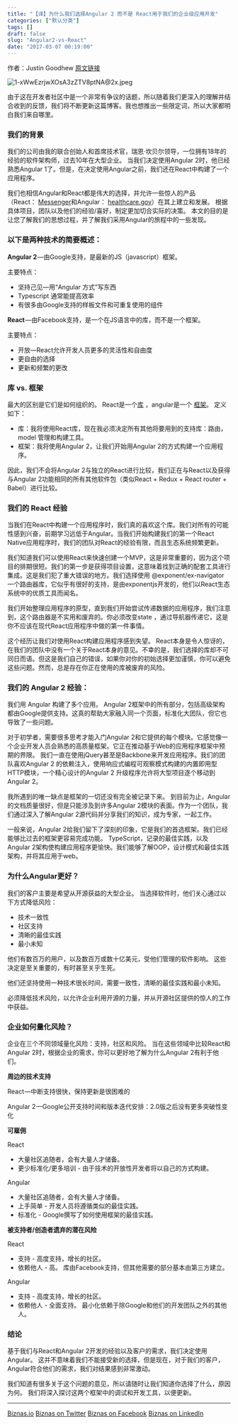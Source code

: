 ```yaml
---
title: "【译】为什么我们选择Angular 2 而不是 React用于我们的企业级应用开发"
categories: ["默认分类"]
tags: []
draft: false
slug: "Angular2-vs-React"
date: "2017-03-07 00:19:00"
---
```


作者：Justin Goodhew
[原文链接][1]

![1-xWwEzrjwXOsA3zZTV8ptNA@2x.jpeg][2]

由于这在开发者社区中是一个非常有争议的话题，所以随着我们更深入的理解并结合收到的反馈，我们将不断更新这篇博客。我也想推出一些限定词，所以大家都明白我们来自哪里。

### 我们的背景

我们的公司由我的联合创始人和首席技术官，瑞恩·坎贝尔领导，一位拥有18年的经验的软件架构师，过去10年在大型企业。 当我们决定使用Angular 2时，他已经熟悉Angular 1了。但是，在决定使用Angular之前，我们还在React中构建了一个应用程序。

我们也相信Angular和React都是伟大的选择，并允许一些惊人的产品（React： [Messenger](https://www.messenger.com/)和Angular： [healthcare.gov](https://www.healthcare.gov/)）在其上建立和发展。 根据具体项目，团队以及他们的经验/喜好，制定更加切合实际的决策。 本文的目的是让您了解我们的思想过程，并了解我们采用Angular的旅程中的一些发现。

### 以下是两种技术的简要概述：

**Angular 2** —由Google支持，是最新的JS（javascript）框架。

主要特点：

- 坚持己见—用“Angular 方式”写东西
- Typescript 通常能提高效率
- 有很多由Google支持的样板文件和可重复使用的组件

**React** —由Facebook支持，是一个在JS语言中的库，而不是一个框架。

主要特点：

- 开放—React允许开发人员更多的灵活性和自由度
- 更自由的选择
- 更新和频繁的更改

### 库 vs. 框架

最大的区别是它们是如何组织的。 React是一个[库](http://www.pcmag.com/encyclopedia/term/57725/code-library) ，angular是一个 [框架](http://www.pcmag.com/encyclopedia/term/37907/application-framework)。 定义如下：

- 库：我将使用React库，现在我必须决定所有其他将要用到的支持库：路由，model 管理和构建工具。
- 框架：我将使用Angular 2，让我们开始用Angular 2的方式构建一个应用程序。

因此，我们不会将Angular 2与独立的React进行比较，我们正在与React以及获得与Angular 2功能相同的所有其他软件包（类似React + Redux + React router + Babel）进行比较。

### 我们的 React 经验

当我们在React中构建一个应用程序时，我们真的喜欢这个库。我们对所有的可能性感到兴奋，前期学习远低于Angular。当我们开始构建我们的第一个React Native应用程序时，我们的团队对React的经验有限，而且生态系统频繁更新。

我们知道我们可以使用React来快速创建一个MVP，这是非常重要的，因为这个项目的排期很短。我们的第一步是获得项目设置，这意味着找到正确的配套工具进行集成。这是我们犯了重大错误的地方。我们选择使用 @exponent/ex-navigator 一个路由器库，它似乎有很好的支持，是由exponentjs开发的，他们以React生态系统中的优质工具而闻名。

我们开始整理应用程序的原型，直到我们开始尝试传递数据的应用程序，我们注意到，这个路由器是不实用和废弃的。你必须改变state ，通过导航器传递它，这是你不应该在现代React应用程序中做的第一件事情。

这个经历让我们对使用React构建应用程序感到失望。 React本身是令人惊讶的，在我们的团队中没有一个关于React本身的意见。不幸的是，我们选择的库却不可同日而语。但这是我们自己的错误，如果你对你的初始选择更加谨慎，你可以避免这些问题。然而，总是存在你正在使用的库被废弃的风险。

### 我们的 Angular 2 经验：

我们用 Angular 构建了多个应用。 Angular 2框架中的所有部分，包括高级架构都由Google提供支持。这真的帮助大家融入同一个页面，标准化大团队，但它也导致了一些问题。

对于初学者，需要很多思考才能入门Angular 2和它提供的每个模块。它感觉像一个企业开发人员会熟悉的高质量框架。它正在推动基于Web的应用程序框架中预期的界限。 我们一直在使用jQuery甚至是Backbone来开发应用程序。我们的团队喜欢Angular 2 的依赖注入，使用响应式编程可观察模式构建的内置即用型HTTP模块，一个精心设计的Angular 2 升级程序允许将大型项目逐个移动到Angular 2。

我所遇到的唯一缺点是框架的一切还没有完全被记录下来。 到目前为止，Angular的文档质量很好，但是只能涉及到许多Angular 2模块的表面。作为一个团队，我们通过深入了解Angular 2源代码并分享我们的知识，成为专家，一起工作。

一般来说，Angular 2给我们留下了深刻的印象，它是我们的首选框架。我们已经能够比过去的框架更容易完成功能。 TypeScript，记录的最佳实践，以及Angular 2架构使构建应用程序更愉快。我们能够了解OOP，设计模式和最佳实践架构，并将其应用于web。

### 为什么Angular更好？

我们的客户主要是希望从开源获益的大型企业。 当选择软件时，他们关心通过以下方式降低风险：

- 技术一致性
- 社区支持
- 清晰的最佳实践
- 最小未知

他们有数百万的用户，以及数百万或数十亿美元，受他们管理的软件影响。 这些决定是至关重要的，有时甚至关乎生死。

他们还坚持使用一种技术很长时间，需要一致性，清晰的最佳实践和最小未知。

必须降低技术风险，以允许企业利用开源的力量，并从开源社区提供的惊人的工作中获益。

### 企业如何量化风险？

企业在三个不同领域量化风险：支持，社区和风险。 当在这些领域中比较React和Angular 2时，根据企业的需求，你可以更好地了解为什么Angular 2有利于他们。

**周边的技术支持**

React —中断支持很快，保持更新是很困难的

Angular 2 —Google公开支持时间和版本迭代安排：2.0版之后没有更多突破性变化

**可雇佣**

React

- 大量社区追随者，会有大量人才储备。
- 更少标准化/更多培训 - 由于技术的开放性开发者将以自己的方式构建。

Angular

- 大量社区追随者，会有大量人才储备。
- 上手简单 - 开发人员将遵循类似的最佳实践。
- 标准化 - Google撰写了如何使用框架的最佳实践。

**被支持者/创造者遗弃的潜在风险**

React

- 支持 - 高度支持，增长的社区。
- 依赖他人 - 高。 库由Facebook支持，但其他需要的部分基本由第三方建立。

Angular

- 支持 - 高度支持，增长的社区。
- 依赖他人 - 全面支持。 最小化依赖于除Google和他们的开发团队之外的其他人。

### 结论

基于我们与React和Angular 2开发的经验以及客户的需求，我们决定使用Angular。 这并不意味着我们不能接受新的选择，但是现在，对于我们的客户，Angular符合他们的需求，我们对结果感到非常激动。

我们知道有很多关于这个问题的意见，所以请随时让我们知道你选择了什么，原因为何。 我们将深入探讨这两个框架中的调试和开发工具，以便更新。


------

[Biznas.io](https://biznas.io/)
[Biznas on Twitter](https://twitter.com/biznasapps)
[Biznas on Facebook](https://www.facebook.com/BiznasApps/)
[Biznas on LinkedIn](https://www.linkedin.com/company/10871824?trk=tyah&trkInfo=clickedVertical%3Acompany%2CclickedEntityId%3A10871824%2Cidx%3A2-1-2%2CtarId%3A1475705404220%2Ctas%3Abiznas)


  [1]: https://blog.biznas.io/why-we-chose-angular-2-over-react-for-our-enterprise-software-development-work-392e2c9e39a9
  [2]: http://zhangchen915.com/usr/uploads/2017/03/3914609364.jpeg
